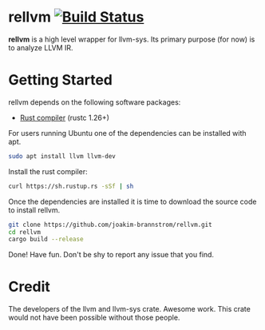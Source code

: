 # rellvm [![Build Status](https://travis-ci.org/joakim-brannstrom/rellvm.svg?branch=master)](https://travis-ci.org/joakim-brannstrom/rellvm)

**rellvm** is a high level wrapper for llvm-sys. Its primary purpose (for now) is to analyze LLVM IR.

# Getting Started

rellvm depends on the following software packages:

 * [Rust compiler](https://www.rust-lang.org/en-US/install.html) (rustc 1.26+)

For users running Ubuntu one of the dependencies can be installed with apt.
```sh
sudo apt install llvm llvm-dev
```

Install the rust compiler:
```sh
curl https://sh.rustup.rs -sSf | sh
```

Once the dependencies are installed it is time to download the source code to install rellvm.
```sh
git clone https://github.com/joakim-brannstrom/rellvm.git
cd rellvm
cargo build --release
```

Done! Have fun.
Don't be shy to report any issue that you find.

# Credit

The developers of the llvm and llvm-sys crate. Awesome work. This crate would not have been possible without those people.

